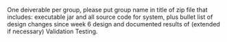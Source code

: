 One deiverable per group, please put group name in title of zip file that includes: executable jar and all source code for system, plus bullet list of design changes since week 6 design and documented results of (extended if necessary) Validation Testing.